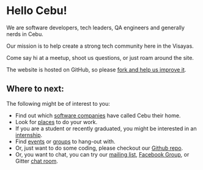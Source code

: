 ---
---
# Hello Cebu!

We are software developers, tech leaders, QA engineers and generally nerds in Cebu.

Our mission is to help create a strong tech community here in the Visayas.

Come say hi at a meetup, shoot us questions, or just roam around the site.

The website is hosted on GitHub, so please [fork and help us improve it](https://github.com/cebucodecamp/cebucodecamp.github.io).

## Where to next:

The following might be of interest to you:

* Find out which [software companies](local-software-companies.html) have called Cebu their home.
* Look for [places](local-spaces.html) to do your work.
* If you are a student or recently graduated, you might be interested in an [internship](internships.html).
* Find [events](local-groups.html) or [groups](local-groups.html) to hang-out with.
* Or, just want to do some coding, please checkout our [Github repo](https://github.com/cebucodecamp).
* Or, you want to chat, you can try our [mailing list](https://groups.google.com/forum/#!forum/cebucodecamp), [Facebook Group](https://www.facebook.com/groups/CebuCodeCamp/), or Gitter [chat room](https://gitter.im/cebucodecamp/loft).
